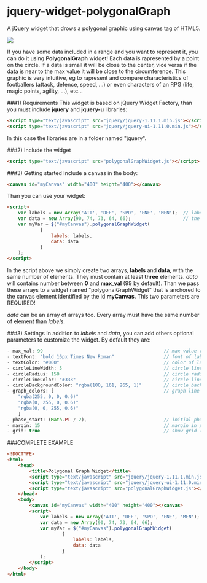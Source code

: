 jquery-widget-polygonalGraph
============================

A jQuery widget that drows a polygonal graphic using canvas tag of HTML5.

<img src="https://raw.githubusercontent.com/revilkent/jquery-widget-polygonalGraph/master/screenshot.png" />

If you have some data included in a range and you want to represent it, you can do it using **PolygonalGraph** widget!
Each data is rapresented by a point on the circle. If a data is small it will be close to the center, vice versa if the data is near to the max value it will be close to the circumference.
This graphic is very intuitive, eg to rapresent and compare characteristics of footballers (attack, defence, speed, ...) or even characters of an RPG (life, magic points, agility, ...), etc...


###1) Requirements
This widget is based on jQuery Widget Factory, than you must include **jquery** and **jquery-u** libraries:

```html
<script type="text/javascript" src="jquery/jquery-1.11.1.min.js"></script>
<script type="text/javascript" src="jquery/jquery-ui-1.11.0.min.js"></script>
```

In this case the libraries are in a folder named "jquery".


###2) Include the widget

```html
<script type="text/javascript" src="polygonalGraphWidget.js"></script>
```
    
###3) Getting started
Include a canvas in the body:
```html
<canvas id="myCanvas" width="400" height="400"></canvas>
```

Than you can use your widget:
```html
<script>
    var labels = new Array('ATT', 'DEF', 'SPD', 'ENE', 'MEN');  // labels that will be displayed
    var data = new Array(90, 74, 73, 64, 66);                   // the data you want to show in the graphic
    var myVar = $("#myCanvas").polygonalGraphWidget(
            {
                labels: labels,
                data: data
            }
    );
</script>
```

In the script above we simply create two arrays, **labels** and **data**, with the same number of elements. They must contain at least **three** elements. *data* will contains number between **0** and **max_val** (99 by default).
Than we pass these arrays to a widget named "polygonalGraphWidget" that is anchored to the canvas element identified by the id **myCanvas**.
This two parameters are REQUIRED!

*data* can be an array of arrays too. Every array must have the same number of element than *labels*.


###3) Settings
In addition to *labels* and *data*, you can add others optional parameters to customize the widget. By default they are:

```js
- max_val: 99                                            // max value reference
- textFont: "bold 16px Times New Roman"                  // font of labels
- textColor: "#000"                                      // color of lables
- circleLineWidth: 5                                     // circle line width in px
- circleRadius: 150                                      // circle radius in px
- circleLineColor: "#333"                                // circle line color
- circleBackgroundColor: "rgba(100, 161, 265, 1)"        // circle background color
- graph_colors: [                                        // graph line colors (they will be cycled)
    "rgba(255, 0, 0, 0.6)"
    "rgba(0, 255, 0, 0.6)"
    "rgba(0, 0, 255, 0.6)"
    ]
- phase_start: (Math.PI / 2),                            // initial phase in radians (it establishes where the first point will be placed on the circumference)
- margin: 15                                             // margin in px of lables from circumference
- grid: true                                             // show grid (true=yes, false=no)
```
  

###COMPLETE EXAMPLE

```html
<!DOCTYPE>
<html>
    <head>
        <title>Polygonal Graph Widget</title>
        <script type="text/javascript" src="jquery/jquery-1.11.1.min.js"></script>
        <script type="text/javascript" src="jquery/jquery-ui-1.11.0.min.js"></script>
        <script type="text/javascript" src="polygonalGraphWidget.js"></script>
    </head>
    <body>
        <canvas id="myCanvas" width="400" height="400"></canvas>
        <script>
            var labels = new Array('ATT', 'DEF', 'SPD', 'ENE', 'MEN');
            var data = new Array(90, 74, 73, 64, 66);
            var myVar = $("#myCanvas").polygonalGraphWidget(
                    {
                        labels: labels,
                        data: data
                    }
            );
        </script>
    </body>
</html>
```
